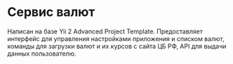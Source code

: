 Сервис валют
===============================

Написан на базе Yii 2 Advanced Project Template. Предоставляет интерфейс для управления настройками приложения и списком
валют, команды для загрузки валют и их курсов с сайта ЦБ РФ, API для выдачи данных пользователю.
